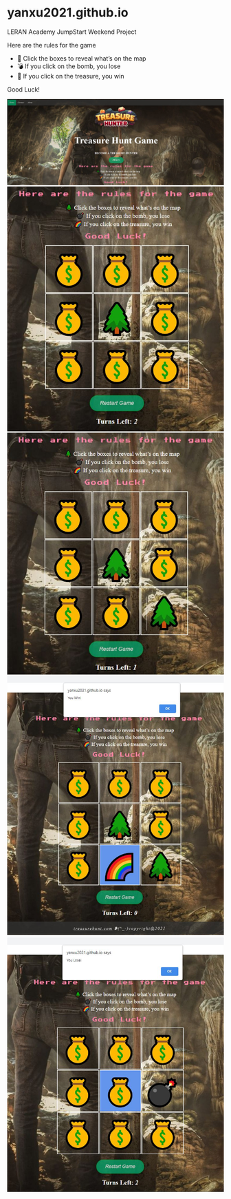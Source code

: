# yanxu2021.github.io

LERAN Academy JumpStart Weekend Project

<p>Here are the rules for the game</p>
  <ul>
    <li>&#x1f332; Click the boxes to reveal what’s on the map</li>
    <li>&#128163; If you click on the bomb, you lose</li>
    <li>&#x1f308; If you click on the treasure, you win</li>
  </ul>
  <p>Good Luck!</p>

<img src="https://github.com/yanxu2021/yanxu2021.github.io/blob/main/img/1.JPG" alt="Treasure">
<img src="https://github.com/yanxu2021/yanxu2021.github.io/blob/main/img/2.JPG" alt="Treasure">
<img src="https://github.com/yanxu2021/yanxu2021.github.io/blob/main/img/3.JPG" alt="Treasure">
<img src="https://github.com/yanxu2021/yanxu2021.github.io/blob/main/img/4.JPG" alt="Treasure">
<img src="https://github.com/yanxu2021/yanxu2021.github.io/blob/main/img/5.JPG" alt="Treasure">


